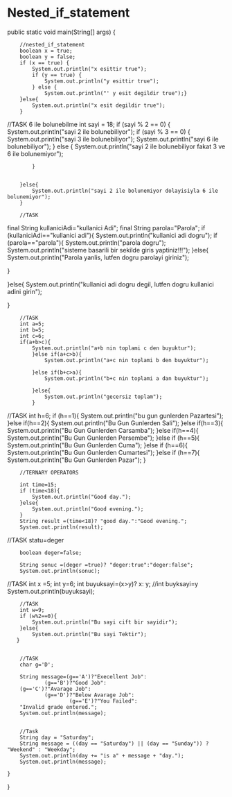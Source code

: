 # Nested_if_statement

public static void main(String[] args) {

        //nested_if_statement
        boolean x = true;
        boolean y = false;
        if (x == true) {
            System.out.println("x esittir true");
            if (y == true) {
                System.out.println("y esittir true");
            } else {
                System.out.println("' y esit degildir true");}
        }else{
            System.out.println("x esit degildir true");
        }
        

//TASK  6 ile bolunebilme
       int sayi = 18;
        if (sayi % 2 == 0)
        {
            System.out.println("sayi 2 ile bolunebiliyor");
            if (sayi % 3 == 0) {
                System.out.println("sayi 3 ile bolunebiliyor");
                System.out.println("sayi 6 ile bolunebiliyor");
            } else {
                System.out.println("sayi 2 ile bolunebiliyor fakat 3 ve 6 ile bolunemiyor");

            }


        }else{
            System.out.println("sayi 2 ile bolunemiyor dolayisiyla 6 ile bolunemiyor");
        }

        //TASK
       
final String kullaniciAdi="kullanici Adi";
final String parola="Parola";
if (kullaniciAdi=="kullanici adi"){
    System.out.println("kullanici adi dogru");
if (parola=="parola"){
    System.out.println("parola dogru");
    System.out.println("sisteme basarili bir sekilde giris yaptiniz!!!");
}else{
    System.out.println("Parola yanlis, lutfen dogru parolayi giriniz");

}


}else{
    System.out.println("kullanici adi dogru degil, lutfen dogru kullanici adini girin");

}


        //TASK
        int a=5;
        int b=5;
        int c=6;
        if(a+b>c){
            System.out.println("a+b nin toplami c den buyuktur");
            }else if(a+c>b){
                System.out.println("a+c nin toplami b den buyuktur");

            }else if(b+c>a){
                System.out.println("b+c nin toplami a dan buyuktur");

            }else{
                System.out.println("gecersiz toplam");
            }

//TASK
        int h=6;
        if (h==1){
            System.out.println("bu gun gunlerden Pazartesi");
        }else if(h==2){
            System.out.println("Bu Gun Gunlerden Sali");
        }else if(h==3){
            System.out.println("Bu Gun Gunlerden Carsamba");
        }else if(h==4){
            System.out.println("Bu Gun Gunlerden Persembe");
        }else if (h==5){
            System.out.println("Bu Gun Gunlerden Cuma");
        }else if (h==6){
            System.out.println("Bu Gun Gunlerden Cumartesi");
        }else if (h==7){
            System.out.println("Bu Gun Gunlerden Pazar");
        }


        //TERNARY OPERATORS
        
        int time=15;
        if (time<18){
            System.out.println("Good day.");
        }else{
            System.out.println("Good evening.");
        }
        String result =(time<18)? "good day.":"Good evening.";
        System.out.println(result);


//TASK  statu=deger
        
        boolean deger=false;

        String sonuc =(deger =true)? "deger:true":"deger:false";
        System.out.println(sonuc);

//TASK
        int x =5;
        int y=6;
        int buyuksayi=(x>y)? x: y;   //int buyksayi=y
        System.out.println(buyuksayi);



        //TASK
        int w=9;
        if (w%2==0){
            System.out.println("Bu sayi cift bir sayidir");
        }else{
            System.out.println("Bu sayi Tektir");
       }
       

        //TASK   
        char g='D';

        String message=(g=='A')?"Execellent Job":
                (g=='B')?"Good Job":
        (g=='C')?"Avarage Job":
                (g=='D')?"Below Avarage Job":
                        (g=='E')?"You Failed":
        "Invalid grade entered.";
        System.out.println(message);


        //Task
        String day = "Saturday";
        String message = ((day == "Saturday") || (day == "Sunday")) ? "Weekend" : "Weekday";
        System.out.println(day += "is a" + message + "day.");
        System.out.println(message);

    }
}

  
